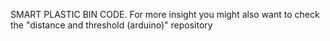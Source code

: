 SMART PLASTIC BIN CODE.
   For more insight you might also want to check the "distance and threshold (arduino)" repository
